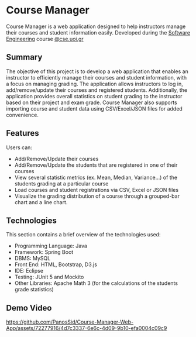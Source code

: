 # Course Manager
Course Manager is a web application designed to help instructors manage their courses and student information easily.
Developed during the [Software Engineering](https://www.cse.uoi.gr/course/software-engineering/?lang=en) course [@cse.uoi.gr](https://www.cs.uoi.gr/)


## Summary
The objective of this project is to develop a web application that enables an instructor to efficiently manage their courses and student information, with a focus on managing grading. The application allows instructors to log in, add/remove/update their courses and registered students. Additionally, the application provides overall statistics on student grading to the instructor based on their project and exam grade. Course Manager also supports importing course and student data using CSV/Excel/JSON files for added convenience.



## Features
Users can:
- Add/Remove/Update their courses
- Add/Remove/Update the students that are registered in one of their courses
- View several statistic metrics (ex. Mean, Median, Variance...) of the students grading at a particular course
- Load courses and student registrations via CSV, Excel or JSON files
- Visualize the grading distribution of a course through a grouped-bar chart and a line chart.



## Technologies
This section contains a brief overview of the technologies used:
*    Programming Language: Java
*    Framework: Spring Boot
*    DBMS: MySQL 
*    Front End: HTML, Bootstrap, D3.js
*    IDE: Eclipse
*    Testing: JUnit 5 and Mockito
*    Other Libraries: Apache Math 3 (for the calculations of the students grade statistics)

## Demo Video
https://github.com/PanosSid/Course-Manager-Web-App/assets/72277916/4d7c3337-6e6c-4d09-9b10-efa0004c09c9

